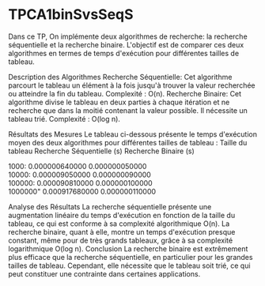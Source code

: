 # TPCA1binSvsSeqS
Dans ce TP, On implémente deux algorithmes de recherche:  la recherche séquentielle et la recherche binaire.  L'objectif est de comparer ces deux algorithmes en termes de temps d'exécution pour différentes tailles de tableau.

Description des Algorithmes
Recherche Séquentielle: Cet algorithme parcourt le tableau un élément à la fois jusqu'à trouver la valeur recherchée ou atteindre la fin du tableau. Complexité : O(n).
Recherche Binaire: Cet algorithme divise le tableau en deux parties à chaque itération et ne recherche que dans la moitié contenant la valeur possible. Il nécessite un tableau trié. Complexité : O(log n).

Résultats des Mesures
Le tableau ci-dessous présente le temps d'exécution moyen des deux algorithmes pour différentes tailles de tableau :
Taille du tableau	Recherche Séquentielle (s)	Recherche Binaire (s)

1000:	0.000000640000	0.000000050000                 
10000:	0.000009050000	0.000000090000                
100000:	0.000090810000	0.000000100000                   
1000000"	0.000917680000	0.000000110000                     

Analyse des Résultats
La recherche séquentielle présente une augmentation linéaire du temps d'exécution en fonction de la taille du tableau, ce qui est conforme à sa complexité algorithmique O(n).
La recherche binaire, quant à elle, montre un temps d'exécution presque constant, même pour de très grands tableaux, grâce à sa complexité logarithmique O(log n).
Conclusion
La recherche binaire est extrêmement plus efficace que la recherche séquentielle, en particulier pour les grandes tailles de tableau. Cependant, elle nécessite que le tableau soit trié, ce qui peut constituer une contrainte dans certaines applications.
